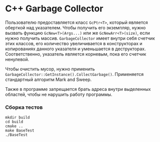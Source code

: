 # C++ Garbage Collector
Пользователю предоставляется класс `GcPtr<T>`, который является оберткой над указателем. Чтобы получить его экземпляр, нужно вызвать функцию `GcNew<T>(Args...)` или же `GcNewArr<T>(size)`, если нужно получить массив. `GarbageCollector` имеет внутри себя счетчик этих классов, его количество увеличивается в конструкторах и копированиях данного указателя и уменьшается в деструкторах. Соответственно, указатель является корневым, пока его счетчик ненулевой.

Чтобы очистить мусор, нужно применить `GarbageCollector::GetInstance().CollectGarbage()`. Применяется стандартный алгоритм Mark and Sweep.

Также в программе запрещается брать адреса внутри выделенных областей, чтобы не нарушить работу программы.

### Сборка тестов
```
mkdir build
cd build
cmake ..
make BaseTest
./BaseTest
```
